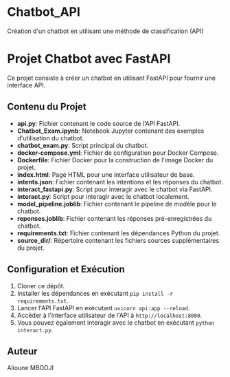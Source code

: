 # Chatbot_API
Création d'un chatbot en utilisant une  méthode de classification (API)

# Projet Chatbot avec FastAPI

Ce projet consiste à créer un chatbot en utilisant FastAPI pour fournir une interface API.

## Contenu du Projet

- **api.py**: Fichier contenant le code source de l'API FastAPI.
- **Chatbot_Exam.ipynb**: Notebook Jupyter contenant des exemples d'utilisation du chatbot.
- **chatbot_exam.py**: Script principal du chatbot.
- **docker-compose.yml**: Fichier de configuration pour Docker Compose.
- **Dockerfile**: Fichier Docker pour la construction de l'image Docker du projet.
- **index.html**: Page HTML pour une interface utilisateur de base.
- **intents.json**: Fichier contenant les intentions et les réponses du chatbot.
- **interact_fastapi.py**: Script pour interagir avec le chatbot via FastAPI.
- **interact.py**: Script pour interagir avec le chatbot localement.
- **model_pipeline.joblib**: Fichier contenant le pipeline de modèle pour le chatbot.
- **reponses.joblib**: Fichier contenant les réponses pré-enregistrées du chatbot.
- **requirements.txt**: Fichier contenant les dépendances Python du projet.
- **source_dir/**: Répertoire contenant les fichiers sources supplémentaires du projet.

## Configuration et Exécution

1. Cloner ce dépôt.
2. Installer les dépendances en exécutant `pip install -r requirements.txt`.
3. Lancer l'API FastAPI en exécutant `uvicorn api:app --reload`.
4. Accéder à l'interface utilisateur de l'API à `http://localhost:8000`.
5. Vous pouvez également interagir avec le chatbot en exécutant `python interact.py`.

## Auteur

Alioune MBODJI


